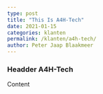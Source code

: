 ```yaml
---
type: post
title: "This Is A4H-Tech"
date: 2021-01-15
categories: klanten
permalink: /klanten/a4h-tech/
author: Peter Jaap Blaakmeer
---
```

### Headder A4H-Tech

Content
